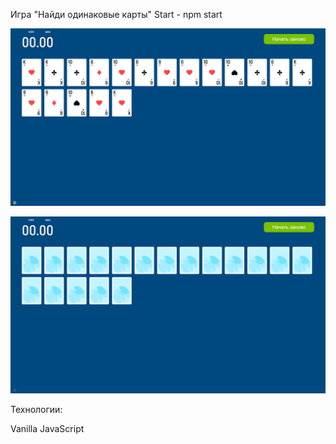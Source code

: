 Игра "Найди одинаковые карты"
Start - npm start


![Alt text](image-1.png)

![Alt text](image.png)

Технологии:

Vanilla JavaScript

